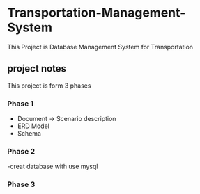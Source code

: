 # Transportation-Management-System
This Project is Database Management System for Transportation  
## project notes 
This project is form 3 phases 
### Phase 1
- Document -> Scenario description
- ERD Model
- Schema
### Phase 2
-creat database with use mysql 
### Phase 3
